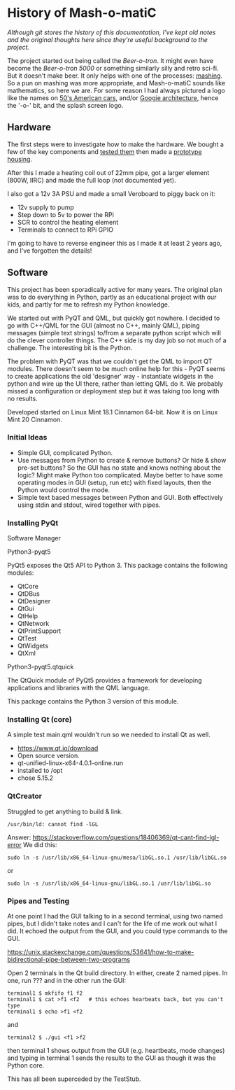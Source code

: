 # History of Mash-o-matiC

*Although git stores the history of this documentation, I've kept old notes and the original thoughts here since they're useful background to the project.*

The project started out being called the *Beer-o-tron*. It might even have become the *Beer-o-tron 5000* or something similarly silly and retro sci-fi. But it doesn't make beer. It only helps with one of the processes: [mashing](https://en.wikipedia.org/wiki/Mashing). So a pun on mashing was more appropriate, and Mash-o-matiC sounds like mathematics, so here we are. For some reason I had always pictured a logo like the names on [50's American cars](https://www.logodesignlove.com/vintage-vehicle-logotypes), and/or [Googie architecture](https://en.wikipedia.org/wiki/Googie_architecture), hence the '-o-' bit, and the splash screen logo.

## Hardware

The first steps were to investigate how to make the hardware. We bought a few of the key components and [tested them](https://shed666.wordpress.com/2015/01/25/water-heater-testing/) then made a [prototype housing](https://shed666.wordpress.com/2015/01/08/water-heater-housing/).

After this I made a heating coil out of 22mm pipe, got a larger element (800W, IIRC) and made the full loop (not documented yet).

I also got a 12v 3A PSU and made a small Veroboard to piggy back on it:
* 12v supply to pump
* Step down to 5v to power the RPi
* SCR to control the heating element
* Terminals to connect to RPi GPIO

I'm going to have to reverse engineer this as I made it at least 2 years ago, and I've forgotten the details!

## Software

This project has been sporadically active for many years. The original plan was to do everything in Python, partly as an educational project with our kids, and partly for me to refresh my Python knowledge. 

We started out with PyQT and QML, but quickly got nowhere. I decided to go with C++/QML for the GUI (almost no C++, mainly QML), piping messages (simple text strings) to/from a separate python script which will do the clever controller things. The C++ side is my day job so not much of a challenge. The interesting bit is the Python.

The problem with PyQT was that we couldn't get the QML to import QT modules. There doesn't seem to be much online help for this - PyQT seems to create applications the old 'designer' way - instantiate widgets in the python and wire up the UI there, rather than letting QML do it. We probably missed a configuration or deployment step but it was taking too long with no results. 

Developed started on Linux Mint 18.1 Cinnamon 64-bit. Now it is on Linux Mint 20 Cinnamon.

### Initial Ideas
* Simple GUI, complicated Python. 
* Use messages from Python to create & remove buttons? Or hide & show pre-set buttons? So the GUI has no state and knows nothing about the logic?
Might make Python too complicated. Maybe better to have some operating modes in GUI (setup, run etc) with fixed layouts, then the Python would control the mode.
* Simple text based messages between Python and GUI. Both effectively using stdin and stdout, wired together with pipes.


### Installing PyQt

Software Manager

Python3-pyqt5

PyQt5 exposes the Qt5 API to Python 3. This package contains the following modules:
* QtCore
* QtDBus
* QtDesigner
* QtGui
* QtHelp
* QtNetwork
* QtPrintSupport
* QtTest
* QtWidgets
* QtXml


Python3-pyqt5.qtquick

The QtQuick module of PyQt5 provides a framework for developing applications and libraries with the QML language.

This package contains the Python 3 version of this module.

### Installing Qt (core)
A simple test main.qml wouldn't run so we needed to install Qt as well.
* https://www.qt.io/download
* Open source version.
* qt-unified-linux-x64-4.0.1-online.run
* installed to /opt
* chose 5.15.2

### QtCreator
Struggled to get anything to build & link.

    /usr/bin/ld: cannot find -lGL

Answer: https://stackoverflow.com/questions/18406369/qt-cant-find-lgl-error
We did this:

    sudo ln -s /usr/lib/x86_64-linux-gnu/mesa/libGL.so.1 /usr/lib/libGL.so

or

    sudo ln -s /usr/lib/x86_64-linux-gnu/libGL.so.1 /usr/lib/libGL.so


### Pipes and Testing

At one point I had the GUI talking to <something> in a second terminal, using two named pipes, but I didn't take notes and I can't for the life of me work out what I did. It echoed the output from the GUI, and you could type commands to the GUI.

https://unix.stackexchange.com/questions/53641/how-to-make-bidirectional-pipe-between-two-programs

Open 2 terminals in the Qt build directory. In either, create 2 named pipes. In one, run ??? and in the other run the GUI:

    terminal1 $ mkfifo f1 f2
    terminal1 $ cat >f1 <f2   # this echoes hearbeats back, but you can't type
    terminal1 $ echo >f1 <f2

and

    terminal2 $ ./gui <f1 >f2

then terminal 1 shows output from the GUI (e.g. heartbeats, mode changes) and typing in terminal 1 sends the results to the GUI as though it was the Python core.

This has all been superceded by the TestStub.


